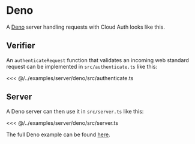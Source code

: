# Deno

A [Deno](https://deno.com/) server handling requests with Cloud Auth looks like this.

## Verifier

An `authenticateRequest` function that validates an incoming web standard request can be implemented in `src/authenticate.ts` like this:

<<< @/../examples/server/deno/src/authenticate.ts

## Server

A Deno server can then use it in `src/server.ts` like this:

<<< @/../examples/server/deno/src/server.ts

The full Deno example can be found [here](https://github.com/feathersdev/examples/tree/main/server/deno).
